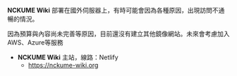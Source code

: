 **NCKUME Wiki** 部署在國外伺服器上，有時可能會因為各種原因，出現訪問不通暢的情況。

<!-- 我們搭建了一個狀態頁：<https://status.oi-wiki.org>，用於監控 **NCKUME Wiki** 網站的線上情況。如果你遇到了無法訪問的問題，可以打開狀態頁，尋找可以連接的鏡像站。 -->

因為預算與內容尚未完善等原因，目前還沒有建立其他鏡像網站。未來會考慮加入AWS、Azure等服務

<!-- 以下是一個 **NCKUME Wiki** 的鏡像站列表，可供選用： -->


-   **NCKUME Wiki** 主站，線路：Netlify
    -   <https://nckume-wiki.org>
